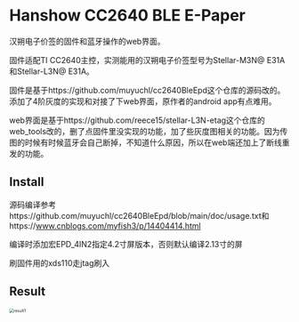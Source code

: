 # Hanshow CC2640 BLE E-Paper

汉朔电子价签的固件和蓝牙操作的web界面。

固件适配TI CC2640主控，实测能用的汉朔电子价签型号为Stellar-M3N@ E31A和Stellar-L3N@ E31A。

固件是基于https://github.com/muyuchl/cc2640BleEpd这个仓库的源码改的。添加了4阶灰度的实现和对接了下web界面，原作者的android app有点难用。

web界面是基于https://github.com/reece15/stellar-L3N-etag这个仓库的web_tools改的，删了点固件里没实现的功能，加了些灰度图相关的功能。因为传图的时候有时候蓝牙会自己断掉，不知道什么原因，所以在web端还加上了断线重发的功能。

## Install

源码编译参考https://github.com/muyuchl/cc2640BleEpd/blob/main/doc/usage.txt和https://www.cnblogs.com/myfish3/p/14404414.html

编译时添加宏EPD_4IN2指定4.2寸屏版本，否则默认编译2.13寸的屏

刷固件用的xds110走jtag刷入

## Result

<img src="img/result1.jpg" alt="result1" style="zoom:50%;" />

